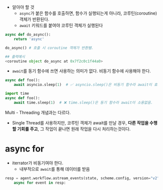 - 알아야 할 것
	- `async`가 붙은 함수를 호출하면, 함수가 실행되는게 아니라, 코루틴(coroutine) 객체가 반환된다.
	- `await` 키워드를 붙여야 코루틴 객체가 실행된다
```python
async def do_async():
	return 'async'

do_async() # 호출 시 coroutine 객체가 반환됌.

## 출력예시
<coroutine object do_async at 0x7f2c0c1f44a0>
```

- `await`를 동기 함수에 쓰면 사용하는 의미가 없다. 비동기 함수에 사용해야 한다.

```python
async def foo():
    await asyncio.sleep(1)  # ✅ asyncio.sleep()은 비동기 함수라 await이 효과적임.

import time
async def foo():
    await time.sleep(1)  # ❌ time.sleep()은 동기 함수라 await이 소용없음.

```


Multi - Threading 개념과는 다르다.
- Single Thread를 사용하지만, 코루틴 객체가 await를 만날 경우, **다른 작업을 수행할 기회를 주고**, 그 작업이 끝나면 원래 작업을 다시 처리하는것이다.

# async for
- iterrator가 비동기여야 한다.
	- 내부적으로 `await`를 통해 데이터를 받음

```python
resp = agent.workflow.astream_events(state, scheme.config, version="v2")
	async for event in resp:
```